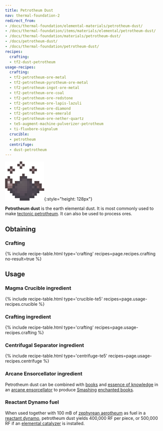 ```yaml
---
title: Petrotheum Dust
nav: thermal-foundation-2
redirect_from:
- /docs/thermal-foundation/elemental-materials/petrotheum-dust/
- /docs/thermal-foundation/items/materials/elemental/petrotheum-dust/
- /docs/thermal-foundation/materials/petrotheum-dust/
- /docs/petrotheum-dust/
- /docs/thermal-foundation/petrotheum-dust/
recipes:
  crafting:
  - tf2-dust-petrotheum
usage-recipes:
  crafting:
  - tf2-petrotheum-ore-metal
  - tf2-petrotheum-pyrotheum-ore-metal
  - tf2-petrotheum-ingot-ore-metal
  - tf2-petrotheum-ore-coal
  - tf2-petrotheum-ore-redstone
  - tf2-petrotheum-ore-lapis-lazuli
  - tf2-petrotheum-ore-diamond
  - tf2-petrotheum-ore-emerald
  - tf2-petrotheum-ore-nether-quartz
  - te5-augment-machine-pulverizer-petrotheum
  - ti-fluxbore-signalum
  crucible:
  - petrotheum
  centrifuge:
  - dust-petrotheum
---
```


![Petrotheum dust](/assets/images/thermal-foundation/dust-petrotheum.gif){:style="height: 128px"}


**Petrotheum dust** is the earth elemental dust. It is most commonly used to
make [tectonic petrotheum](/docs/thermal-foundation-2/tectonic-petrotheum/). It can also be used to
process ores.


Obtaining
---------

### Crafting
{% include recipe-table.html type='crafting' recipes=page.recipes.crafting no-result=true %}


Usage
-----

### Magma Crucible ingredient
{% include recipe-table.html type='crucible-te5' recipes=page.usage-recipes.crucible %}

### Crafting ingredient
{% include recipe-table.html type='crafting' recipes=page.usage-recipes.crafting %}

### Centrifugal Separator ingredient
{% include recipe-table.html type='centrifuge-te5' recipes=page.usage-recipes.centrifuge %}

### Arcane Ensorcellator ingredient
Petrotheum dust can be combined with
[books](https://minecraft.gamepedia.com/Book) and [essence of
knowledge](/docs/thermal-foundation-2/essence-of-knowledge/) in an [arcane
ensorcellator](/docs/thermal-expansion/arcane-ensorcellator/) to produce
[Smashing](/docs/cofh-core-4/smashing/) [enchanted
books](https://minecraft.gamepedia.com/Enchanted_Book).

### Reactant Dynamo fuel
When used together with 100 mB of [zephyrean
aerotheum](/docs/thermal-foundation-2/zephyrean-aerotheum/) as fuel in a [reactant
dynamo](/docs/thermal-expansion/reactant-dynamo/), petrotheum dust yields 400,000 RF per piece, or
500,000 RF if an [elemental catalyzer](/docs/thermal-expansion/augment-elemental-catalyzer/) is
installed.
